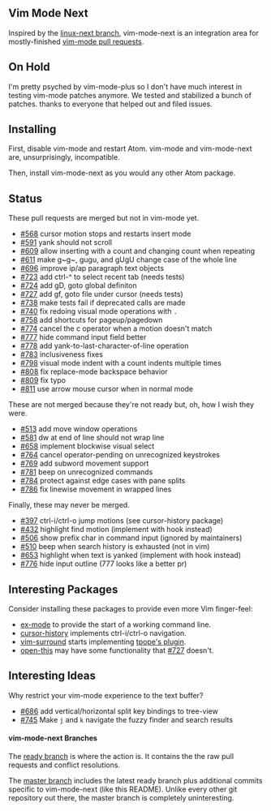 ## Vim Mode Next

Inspired by the [linux-next branch](https://lwn.net/Articles/289013/), vim-mode-next is
an integration area for mostly-finished [vim-mode pull requests](https://github.com/atom/vim-mode/pulls).


## On Hold

I'm pretty psyched by vim-mode-plus so I don't have much interest in testing vim-mode patches anymore.
We tested and stabilized a bunch of patches.
thanks to everyone that helped out and filed issues.


## Installing

First, disable vim-mode and restart Atom.  vim-mode and vim-mode-next are, unsurprisingly, incompatible.

Then, install vim-mode-next as you would any other Atom package.


## Status

These pull requests are merged but not in vim-mode yet.

* [#568](https://github.com/atom/vim-mode/pull/568) cursor motion stops and restarts insert mode
* [#591](https://github.com/atom/vim-mode/pull/591) yank should not scroll
* [#609](https://github.com/atom/vim-mode/pull/609) allow inserting with a count and changing count when repeating
* [#611](https://github.com/atom/vim-mode/pull/611) make g~g~, gugu, and gUgU change case of the whole line
* [#696](https://github.com/atom/vim-mode/pull/696) improve ip/ap paragraph text objects
* [#723](https://github.com/atom/vim-mode/pull/723) add ctrl-^ to select recent tab (needs tests)
* [#724](https://github.com/atom/vim-mode/pull/724) add gD, goto global definiton
* [#727](https://github.com/atom/vim-mode/pull/727) add gf, goto file under cursor (needs tests)
* [#738](https://github.com/atom/vim-mode/pull/738) make tests fail if deprecated calls are made
* [#740](https://github.com/atom/vim-mode/pull/740) fix redoing visual mode operations with `.`
* [#758](https://github.com/atom/vim-mode/pull/758) add shortcuts for pageup/pagedown
* [#774](https://github.com/atom/vim-mode/pull/774) cancel the c operator when a motion doesn't match
* [#777](https://github.com/atom/vim-mode/pull/777) hide command input field better
* [#778](https://github.com/atom/vim-mode/pull/778) add yank-to-last-character-of-line operation
* [#783](https://github.com/atom/vim-mode/pull/783) inclusiveness fixes
* [#798](https://github.com/atom/vim-mode/pull/798) visual mode indent with a count indents multiple times
* [#808](https://github.com/atom/vim-mode/pull/808) fix replace-mode backspace behavior
* [#809](https://github.com/atom/vim-mode/pull/809) fix typo
* [#811](https://github.com/atom/vim-mode/pull/811) use arrow mouse cursor when in normal mode


These are not merged because they're not ready but, oh, how I wish they were.

* [#513](https://github.com/atom/vim-mode/pull/513) add move window operations
* [#581](https://github.com/atom/vim-mode/pull/581) dw at end of line should not wrap line
* [#658](https://github.com/atom/vim-mode/pull/658) implement blockwise visual select
* [#764](https://github.com/atom/vim-mode/pull/764) cancel operator-pending on unrecognized keystrokes
* [#769](https://github.com/atom/vim-mode/pull/769) add subword movement support
* [#781](https://github.com/atom/vim-mode/pull/781) beep on unrecognized commands
* [#784](https://github.com/atom/vim-mode/pull/784) protect against edge cases with pane splits
* [#786](https://github.com/atom/vim-mode/pull/786) fix linewise movement in wrapped lines

Finally, these may never be merged.

* [#397](https://github.com/atom/vim-mode/pull/397) ctrl-i/ctrl-o jump motions (see cursor-history package)
* [#432](https://github.com/atom/vim-mode/pull/432) highlight find motion (implement with hook instead)
* [#506](https://github.com/atom/vim-mode/pull/506) show prefix char in command input (ignored by maintainers)
* [#510](https://github.com/atom/vim-mode/pull/510) beep when search history is exhausted (not in vim)
* [#653](https://github.com/atom/vim-mode/pull/653) highlight when text is yanked (implement with hook instead)
* [#776](https://github.com/atom/vim-mode/pull/776) hide input outline (777 looks like a better pr)


## Interesting Packages

Consider installing these packages to provide even more Vim finger-feel:

* [ex-mode](https://atom.io/packages/ex-mode) to provide the start of a working command line.
* [cursor-history](https://atom.io/packages/cursor-history) implements ctrl-i/ctrl-o navigation.
* [vim-surround](https://atom.io/packages/vim-surround) starts implementing
  [tpope's plugin](https://github.com/tpope/vim-surround).
* [open-this](https://atom.io/packages/open-this) may have some functionality that
  [#727](https://github.com/atom/vim-mode/pull/727) doesn't.


## Interesting Ideas

Why restrict your vim-mode experience to the text buffer?

* [#686](https://github.com/atom/vim-mode/pull/686) add vertical/horizontal split key bindings to tree-view
* [#745](https://github.com/atom/vim-mode/pull/745) Make `j` and `k` navigate the fuzzy finder and search results


#### vim-mode-next Branches

The [ready branch](https://github.com/bronson/vim-mode-next/commits/ready)
is where the action is.  It contains the the raw pull requests and
conflict resolutions.

The [master branch](https://github.com/bronson/vim-mode-next/commits/master)
includes the latest ready branch plus additional commits specific to vim-mode-next
(like this README).  Unlike every other git repository out there,
the master branch is completely uninteresting.
